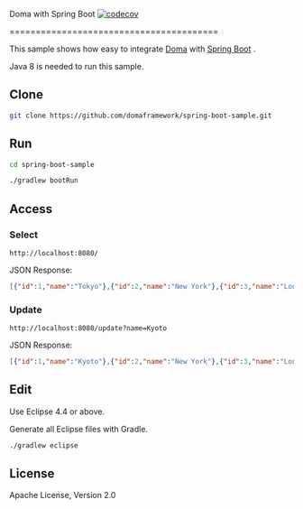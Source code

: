 Doma  with Spring Boot    [![codecov](https://codecov.io/gh/dblitza/spring-cloud-netflix-example/branch/master/graph/badge.svg)](https://codecov.io/gh/dblitza/spring-cloud-netflix-example)

========================================

This sample shows how easy to integrate [Doma][doma] with  [Spring Boot][spring-boot] .

Java 8 is needed to run this sample.

Clone
--------

```sh
git clone https://github.com/domaframework/spring-boot-sample.git
```

Run
--------

```sh
cd spring-boot-sample
```

```sh
./gradlew bootRun
```

Access
--------

### Select

```
http://localhost:8080/
```

JSON Response:

```json
[{"id":1,"name":"Tokyo"},{"id":2,"name":"New York"},{"id":3,"name":"London"}]
```

### Update

```
http://localhost:8080/update?name=Kyoto
```

JSON Response:

```json
[{"id":1,"name":"Kyoto"},{"id":2,"name":"New York"},{"id":3,"name":"London"}]
```

Edit
--------

Use Eclipse 4.4 or above.

Generate all Eclipse files with Gradle.

```sh
./gradlew eclipse
```

License
-------

Apache License, Version 2.0

[doma]: https://github.com/domaframework/doma
[spring-boot]: https://github.com/spring-projects/spring-boot

